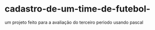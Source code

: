 # cadastro-de-um-time-de-futebol-
um projeto feito para a avaliação do terceiro periodo usando pascal 
